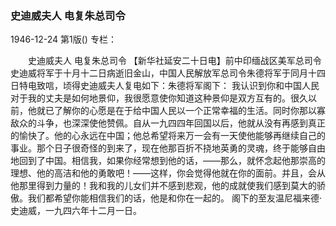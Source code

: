 ### 史迪威夫人  电复朱总司令

1946-12-24
第1版()
专栏：

　　史迪威夫人
    电复朱总司令
    【新华社延安二十日电】前中印缅战区美军总司令史迪威将军于十月十二日病逝旧金山，中国人民解放军总司令朱德将军于同月十四日特电致唁，顷得史迪威夫人复电如下：朱德将军阁下：
    我认识到你和中国人民对于我的丈夫是如何地景仰，我很愿意使你知道这种景仰是双方互有的。很久以前，他就已了解你的心愿是在于给中国人民以一个正常幸福的生活。同时你那以寡敌众的斗争，也深深使他赞佩。自从一九四四年回国以后，他就从没有再感到真正的愉快了。他的心永远在中国；他总希望将来万一会有一天使他能够再继续自己的事业。那个日子很奇怪的到来了，现在他那百折不挠地英勇的灵魂，终于能够自由地回到了中国。相信我，如果你经常想到他的话，——那么，就怀念起他那崇高的理想、他的高洁和他的勇敢吧！——这样，你会觉得他就在你的面前。并且，会从他那里得到力量的！我和我的儿女们并不感到悲观，他的成就使我们感到莫大的骄傲。我们都希望你能相信我们的话，他是和你在一起的。
    阁下的至友温尼福来德·史迪威，一九四六年十二月一日。
